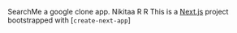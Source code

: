 SearchMe a google clone app. Nikitaa R R
This is a [Next.js](https://nextjs.org/) project bootstrapped with [`create-next-app`]
